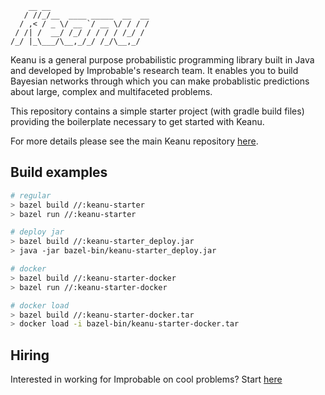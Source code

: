 ```
    __ __                      
   / //_/__  ____ _____  __  __
  / ,< / _ \/ __ `/ __ \/ / / /
 / /| /  __/ /_/ / / / / /_/ / 
/_/ |_\___/\__,_/_/ /_/\__,_/  
```

Keanu is a general purpose probabilistic programming library built in Java and developed by Improbable's research team.
It enables you to build Bayesian networks through which you can make
probablistic predictions about large, complex and multifaceted problems.

This repository contains a simple starter project (with gradle build files) providing the boilerplate
necessary to get started with Keanu.

For more details please see the main Keanu repository [here](https://github.com/improbable-research/keanu).

## Build examples

```bash
# regular
> bazel build //:keanu-starter
> bazel run //:keanu-starter

# deploy jar
> bazel build //:keanu-starter_deploy.jar
> java -jar bazel-bin/keanu-starter_deploy.jar

# docker
> bazel build //:keanu-starter-docker
> bazel run //:keanu-starter-docker

# docker load
> bazel build //:keanu-starter-docker.tar
> docker load -i bazel-bin/keanu-starter-docker.tar
```

## Hiring

Interested in working for Improbable on cool problems? Start [here](https://improbable.io/careers/joining-us)
